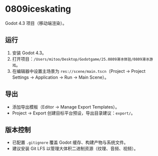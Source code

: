 # 0809iceskating

Godot 4.3 项目（移动端渲染）。

## 运行
1. 安装 Godot 4.3。
2. 打开项目：`/Users/mitoo/Desktop/Godotgame/25.0809滑冰体验/0809滑冰游戏`。
3. 在编辑器中设置主场景为 `res://scene/main.tscn`（Project → Project Settings → Application → Run → Main Scene）。

## 导出
- 添加导出模板（Editor → Manage Export Templates）。
- Project → Export 创建目标平台预设，导出目录建议：`export/`。

## 版本控制
- 已配置 `.gitignore` 覆盖 Godot 缓存、构建产物与系统文件。
- 建议安装 Git LFS 以管理大体积二进制资源（纹理、音频、视频）。
